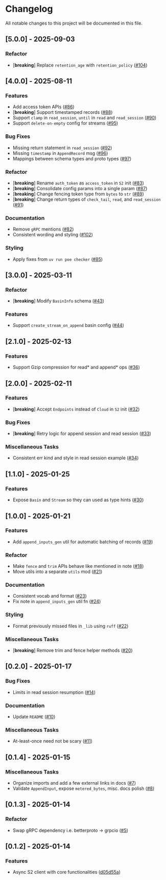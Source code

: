 # Changelog

All notable changes to this project will be documented in this file.

## [5.0.0] - 2025-09-03

### Refactor

- [**breaking**] Replace `retention_age` with `retention_policy`  ([#104](https://github.com/s2-streamstore/s2-sdk-python/issues/104))

## [4.0.0] - 2025-08-11

### Features

- Add access token APIs ([#86](https://github.com/s2-streamstore/s2-sdk-python/issues/86))
- [**breaking**] Support timestamped records ([#88](https://github.com/s2-streamstore/s2-sdk-python/issues/88))
- Support `clamp` in `read_session`, `until` in `read` and `read_session` ([#90](https://github.com/s2-streamstore/s2-sdk-python/issues/90))
- Support `delete-on-empty` config for streams  ([#95](https://github.com/s2-streamstore/s2-sdk-python/issues/95))

### Bug Fixes

- Missing return statement in `read_session` ([#92](https://github.com/s2-streamstore/s2-sdk-python/issues/92))
- Missing `timestamp` in `AppendRecord` msg   ([#96](https://github.com/s2-streamstore/s2-sdk-python/issues/96))
- Mappings between schema types and proto types  ([#97](https://github.com/s2-streamstore/s2-sdk-python/issues/97))

### Refactor

- [**breaking**] Rename `auth_token` as `access_token` in `S2` init  ([#83](https://github.com/s2-streamstore/s2-sdk-python/issues/83))
- [**breaking**] Consolidate config params into a single param ([#87](https://github.com/s2-streamstore/s2-sdk-python/issues/87))
- [**breaking**] Change fencing token type from `bytes` to `str`  ([#89](https://github.com/s2-streamstore/s2-sdk-python/issues/89))
- [**breaking**] Change return types of `check_tail`, `read`, and `read_session` ([#91](https://github.com/s2-streamstore/s2-sdk-python/issues/91))

### Documentation

- Remove `gRPC` mentions  ([#82](https://github.com/s2-streamstore/s2-sdk-python/issues/82))
- Consistent wording and styling  ([#102](https://github.com/s2-streamstore/s2-sdk-python/issues/102))

### Styling

- Apply fixes from `uv run poe checker` ([#85](https://github.com/s2-streamstore/s2-sdk-python/issues/85))

## [3.0.0] - 2025-03-11

### Refactor

- [**breaking**] Modify `BasinInfo` schema ([#43](https://github.com/s2-streamstore/s2-sdk-python/issues/43))

### Features

- Support `create_stream_on_append` basin config ([#44](https://github.com/s2-streamstore/s2-sdk-python/issues/44))

## [2.1.0] - 2025-02-13

### Features

- Support Gzip compression for read* and append* ops ([#36](https://github.com/s2-streamstore/s2-sdk-python/issues/36))

## [2.0.0] - 2025-02-11

### Features

- [**breaking**] Accept `Endpoints` instead of `Cloud` in `S2` init  ([#32](https://github.com/s2-streamstore/s2-sdk-python/issues/32))

### Bug Fixes

- [**breaking**] Retry logic for append session and read session ([#33](https://github.com/s2-streamstore/s2-sdk-python/issues/33))

### Miscellaneous Tasks

- Consistent err kind and style in read session example  ([#34](https://github.com/s2-streamstore/s2-sdk-python/issues/34))

## [1.1.0] - 2025-01-25

### Features

- Expose `Basin` and `Stream` so they can used as type hints ([#30](https://github.com/s2-streamstore/s2-sdk-python/issues/30))

## [1.0.0] - 2025-01-21

### Features

- Add `append_inputs_gen` util for automatic batching of records ([#19](https://github.com/s2-streamstore/s2-sdk-python/issues/19))

### Refactor

- Make `fence` and `trim` APIs behave like mentioned in note ([#18](https://github.com/s2-streamstore/s2-sdk-python/issues/18))
- Move utils into a separate `utils` mod ([#21](https://github.com/s2-streamstore/s2-sdk-python/issues/21))

### Documentation

- Consistent vocab and format ([#23](https://github.com/s2-streamstore/s2-sdk-python/issues/23))
- Fix note in `append_inputs_gen` util fn  ([#24](https://github.com/s2-streamstore/s2-sdk-python/issues/24))

### Styling

- Format previously missed files in `_lib` using `ruff` ([#22](https://github.com/s2-streamstore/s2-sdk-python/issues/22))

### Miscellaneous Tasks

- [**breaking**] Remove trim and fence helper methods ([#20](https://github.com/s2-streamstore/s2-sdk-python/issues/20))

## [0.2.0] - 2025-01-17

### Bug Fixes

- Limits in read session resumption  ([#14](https://github.com/s2-streamstore/s2-sdk-python/issues/14))

### Documentation

- Update `README` ([#10](https://github.com/s2-streamstore/s2-sdk-python/issues/10))

### Miscellaneous Tasks

- At-least-once need not be scary ([#11](https://github.com/s2-streamstore/s2-sdk-python/issues/11))

## [0.1.4] - 2025-01-15

### Miscellaneous Tasks

- Organize imports and add a few external links in docs ([#7](https://github.com/s2-streamstore/s2-sdk-python/issues/7))
- Validate `AppendInput`, expose `metered_bytes`, misc. docs polish ([#8](https://github.com/s2-streamstore/s2-sdk-python/issues/8))

## [0.1.3] - 2025-01-14

### Refactor

- Swap gRPC dependency i.e. betterproto -> grpcio ([#5](https://github.com/s2-streamstore/s2-sdk-python/issues/5))

## [0.1.2] - 2025-01-14

### Features

- Async S2 client with core functionalities ([d05d55a](https://github.com/s2-streamstore/s2-sdk-python/commit/d05d55a8396ab276055c3aacd00b8d1951d15e7c))

<!-- generated by git-cliff -->
